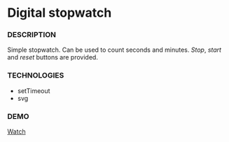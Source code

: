 # Digital stopwatch

### DESCRIPTION
Simple stopwatch. Can be used to count seconds and minutes. *Stop*, *start* and *reset* buttons are provided.

### TECHNOLOGIES
- setTimeout
- svg

### DEMO
[Watch](https://deborodina.github.io/digital-stopwatch/)

